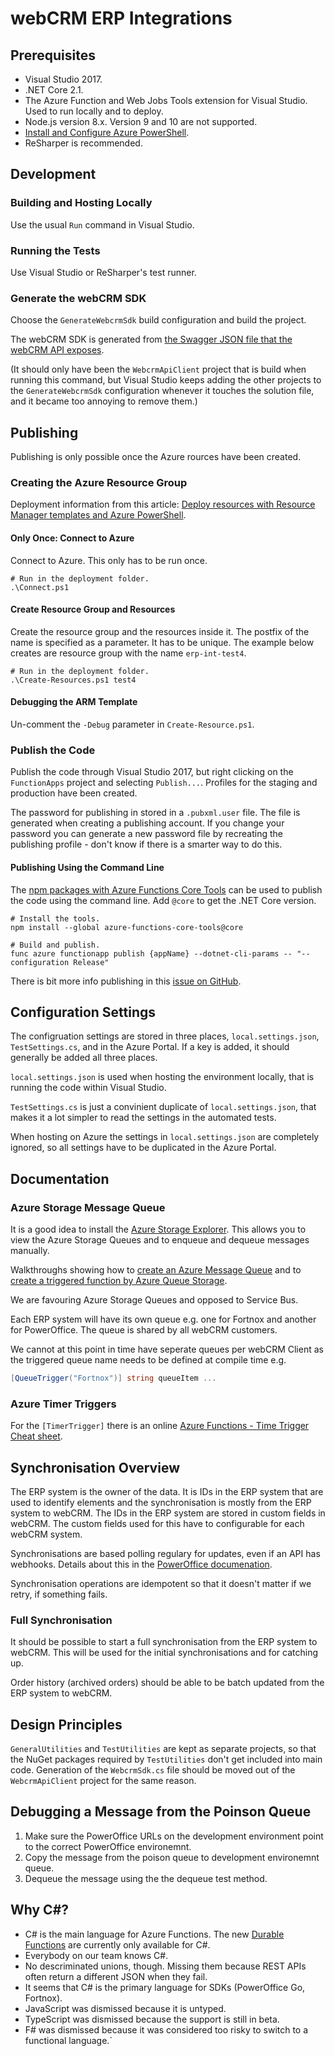 # webCRM ERP Integrations

## Prerequisites

- Visual Studio 2017.
- .NET Core 2.1.
- The Azure Function and Web Jobs Tools extension for Visual Studio. Used to run locally and to deploy.
- Node.js version 8.x. Version 9 and 10 are not supported.
- [Install and Configure Azure PowerShell](https://docs.microsoft.com/en-us/powershell/azure/install-azurerm-ps?view=azurermps-5.7.0).
- ReSharper is recommended.

## Development

### Building and Hosting Locally

Use the usual `Run` command in Visual Studio.

### Running the Tests

Use Visual Studio or ReSharper's test runner.

### Generate the webCRM SDK

Choose the `GenerateWebcrmSdk` build configuration and build the project.

The webCRM SDK is generated from [the Swagger JSON file that the webCRM API exposes](https://api.webcrm.com/swagger/v1/swagger.json).

(It should only have been the `WebcrmApiClient` project that is build when running this command, but Visual Studio keeps adding the other projects to the `GenerateWebcrmSdk` configuration whenever it touches the solution file, and it became too annoying to remove them.)

## Publishing

Publishing is only possible once the Azure rources have been created.

### Creating the Azure Resource Group

Deployment information from this article: [Deploy resources with Resource Manager templates and Azure PowerShell](https://docs.microsoft.com/en-us/azure/azure-resource-manager/resource-group-template-deploy).

#### Only Once: Connect to Azure

Connect to Azure. This only has to be run once.

    # Run in the deployment folder.
    .\Connect.ps1

#### Create Resource Group and Resources

Create the resource group and the resources inside it. The postfix of the name is specified as a parameter. It has to be unique. The example below creates are resource group with the name `erp-int-test4`.

    # Run in the deployment folder.
    .\Create-Resources.ps1 test4

#### Debugging the ARM Template

Un-comment the `-Debug` parameter in `Create-Resource.ps1`.

### Publish the Code

Publish the code through Visual Studio 2017, but right clicking on the `FunctionApps` project and selecting `Publish...`. Profiles for the staging and production have been created.

The password for publishing in stored in a `.pubxml.user` file. The file is generated when creating a publishing account. If you change your password you can generate a new password file by recreating the publishing profile - don't know if there is a smarter way to do this.

#### Publishing Using the Command Line

The [npm packages with Azure Functions Core Tools](https://www.npmjs.com/package/azure-functions-core-tools) can be used to publish the code using the command line. Add `@core` to get the .NET Core version.

    # Install the tools.
    npm install --global azure-functions-core-tools@core

    # Build and publish.
    func azure functionapp publish {appName} --dotnet-cli-params -- "--configuration Release"

There is bit more info publishing in this [issue on GitHub](https://github.com/Azure/azure-functions-core-tools/issues/670).

## Configuration Settings

The configruation settings are stored in three places,  `local.settings.json`, `TestSettings.cs`, and in the Azure Portal. If a key is added, it should generally be added all three places.

`local.settings.json` is used when hosting the environment locally, that is running the code within Visual Studio.

`TestSettings.cs` is just a convinient duplicate of `local.settings.json`, that makes it a lot simpler to read the settings in the automated tests.

When hosting on Azure the settings in `local.settings.json` are completely ignored, so all settings have to be duplicated in the Azure Portal.

## Documentation

### Azure Storage Message Queue

It is a good idea to install the [Azure Storage Explorer](https://azure.microsoft.com/en-us/features/storage-explorer/). This allows you to view the Azure Storage Queues and to enqueue and dequeue messages manually.

Walkthroughs showing how to [create an Azure Message Queue](https://docs.microsoft.com/en-us/azure/azure-functions/functions-integrate-storage-queue-output-binding) and to [create a triggered function by Azure Queue Storage](https://docs.microsoft.com/en-us/azure/azure-functions/functions-create-storage-queue-triggered-function).

We are favouring Azure Storage Queues and opposed to Service Bus.

Each ERP system will have its own queue e.g. one for Fortnox and another for PowerOffice. The queue is shared by all webCRM customers.

We cannot at this point in time have seperate queues per webCRM Client as the triggered queue name needs to be defined at compile time e.g.

```csharp
[QueueTrigger("Fortnox")] string queueItem ...
```

### Azure Timer Triggers

For the `[TimerTrigger]` there is an online [Azure Functions - Time Trigger Cheat sheet](https://codehollow.com/2017/02/azure-functions-time-trigger-cron-cheat-sheet/).

## Synchronisation Overview

The ERP system is the owner of the data. It is IDs in the ERP system that are used to identify elements and the synchronisation is mostly from the ERP system to webCRM. The IDs in the ERP system are stored in custom fields in webCRM. The custom fields used for this have to configurable for each webCRM system.

Synchronisations are based polling regulary for updates, even if an API has webhooks. Details about this in the [PowerOffice documenation](./PowerOffice.md).

Synchronisation operations are idempotent so that it doesn't matter if we retry, if something fails.

### Full Synchronisation

It should be possible to start a full synchronisation from the ERP system to webCRM. This will be used for the initial synchronisations and for catching up.

Order history (archived orders) should be able to be batch updated from the ERP system to webCRM.

## Design Principles

`GeneralUtilities` and `TestUtilities` are kept as separate projects, so that the NuGet packages required by `TestUtilities` don't get included into main code. Generation of the `WebcrmSdk.cs` file should be moved out of the `WebcrmApiClient` project for the same reason.

## Debugging a Message from the Poinson Queue

1. Make sure the PowerOffice URLs on the development environment point to the correct PowerOffice environemnt.
2. Copy the message from the poison queue to development environemnt queue.
3. Dequeue the message using the the dequeue test method.

## Why C#?

- C# is the main language for Azure Functions. The new [Durable Functions](https://docs.microsoft.com/en-us/azure/azure-functions/durable-functions-overview) are currently only available for C#.
- Everybody on our team knows C#.
- No descriminated unions, though. Missing them because REST APIs often return a different JSON when they fail.
- It seems that C# is the primary language for SDKs (PowerOffice Go, Fortnox).
- JavaScript was dismissed because it is untyped.
- TypeScript was dismissed because the support is still in beta.
- F# was dismissed because it was considered too risky to switch to a functional language.`